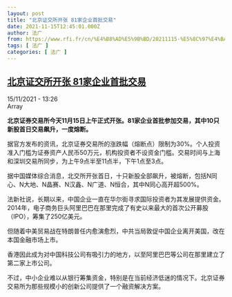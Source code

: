 ```yaml
---
layout: post
title: "北京证交所开张 81家企业首批交易"
date: 2021-11-15T12:45:01.000Z
author: 法广
from: https://www.rfi.fr/cn/%E4%B8%AD%E5%9B%BD/20211115-%E5%8C%97%E4%BA%AC%E8%AF%81%E4%BA%A4%E6%89%80%E5%BC%80%E5%BC%A0-81%E5%AE%B6%E4%BC%81%E4%B8%9A%E9%A6%96%E6%89%B9%E4%BA%A4%E6%98%93
tags: [ 法广 ]
categories: [ 法广 ]
---
```

<!--1636980301000-->
[北京证交所开张 81家企业首批交易](https://www.rfi.fr/cn/%E4%B8%AD%E5%9B%BD/20211115-%E5%8C%97%E4%BA%AC%E8%AF%81%E4%BA%A4%E6%89%80%E5%BC%80%E5%BC%A0-81%E5%AE%B6%E4%BC%81%E4%B8%9A%E9%A6%96%E6%89%B9%E4%BA%A4%E6%98%93)
------

<div>
<div>15/11/2021 - 13:26</div>Array<p><strong>                    北京证券交易所今天11月15日上午正式开张。81家企业首批参加交易，其中10只新股首日交易飙升，一度熔断。                </strong></p><div >                    <p>据官方发布的资讯，北京证券交易所的涨跌幅（熔断点）限制为30%。个人投资准入门槛为证券资产人民币50万元，机构投资者不设资金门槛。交易时间与上海和深圳交易所同步，为上午9点半至11点半，下午1点至3点。</p><p>据中国媒体综合消息，北交所开张首日，十只新股全部飙升，被熔断，包括N同心、N大地、N晶赛、N汉鑫、N广道、N恒合，其中N同心高开超500%。</p><p>法新社说，长期以来，中国企业一直在华尔街寻求国际投资者为其发展提供资金。2014年，电子商务巨头阿里巴巴在那里完成了有史以来最大的首次公开募股（IPO），筹集了250亿美元。</p><p>但随着中美贸易战在特朗普任内愈演愈烈，中共当局敦促中国企业离开美国，改在本国金融市场上市。</p><p>香港因此成为对中国科技公司有吸引力的地方，以至阿里巴巴等公司在那里建立了第二家上市公司。</p><p>不过，中小企业难以从银行筹集资金，特别是在当前经济低迷的情况下。北京证券交易所为那些规模小的创新公司提供了一个融资解决方案。</p>                                            <div data-selfpromo-newsletter>    </div>    <div data-selfpromo-app>    </div>                </div>
</div>
